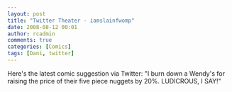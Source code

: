 ```yaml
---
layout: post
title: "Twitter Theater - iamslainfwomp"
date: 2008-08-12 00:01
author: rcadmin
comments: true
categories: [Comics]
tags: [Dani, twitter]
---
```

Here's the latest comic suggestion via Twitter:
"I burn down a Wendy's for raising the price of their five piece nuggets by 20%. LUDICROUS, I SAY!"
<a href="http://bitsmack.com/comics/2008/08/12/twitter-theater-iamslainfwomp"><img src="http://dl.bitsmack.com/uploads/2008/08/20080812.jpg" alt="" title="mmm tasty justice" class="alignnone size-full wp-image-1434" /></a>
